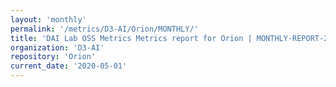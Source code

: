 ```yaml
---
layout: 'monthly'
permalink: '/metrics/D3-AI/Orion/MONTHLY/'
title: 'DAI Lab OSS Metrics Metrics report for Orion | MONTHLY-REPORT-2020-05-01'
organization: 'D3-AI'
repository: 'Orion'
current_date: '2020-05-01'
---
```


